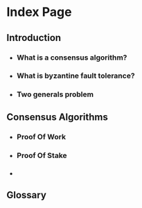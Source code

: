 # Index Page

## Introduction

* ### What is a consensus algorithm?
* ### What is byzantine fault tolerance?
* ### Two generals problem

## Consensus Algorithms

* ### Proof Of Work
* ### Proof Of Stake
* ### 



## Glossary





